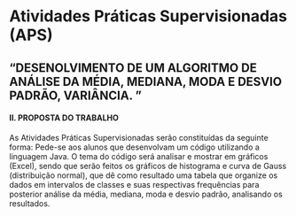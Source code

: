 # Atividades Práticas Supervisionadas (APS)

## “DESENOLVIMENTO DE UM ALGORITMO DE ANÁLISE DA MÉDIA, MEDIANA, MODA E DESVIO PADRÃO, VARIÂNCIA. ”

#### II. PROPOSTA DO TRABALHO

As Atividades Práticas Supervisionadas serão constituídas da seguinte forma: Pede-se aos alunos que desenvolvam um código utilizando a linguagem Java. O tema do código será analisar e mostrar em gráficos (Excel), sendo que serão feitos os gráficos de histograma e curva de Gauss (distribuição normal), que dê como resultado uma tabela que organize os dados em intervalos de classes e suas respectivas frequências para posterior análise da média, mediana, moda e desvio padrão, analisando os resultados.
